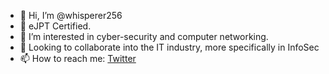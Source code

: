 - 👋 Hi, I’m @whisperer256
- 👀 eJPT Certified.
- 🌱 I’m interested in cyber-security and computer networking.
- 💞️ Looking to collaborate into the IT industry, more specifically in InfoSec
- 📫 How to reach me: [Twitter](https://twitter.com/whisperer256)

<!---
whisperer256/whisperer256 is a ✨ special ✨ repository because its `README.md` (this file) appears on your GitHub profile.
You can click the Preview link to take a look at your changes.
--->
